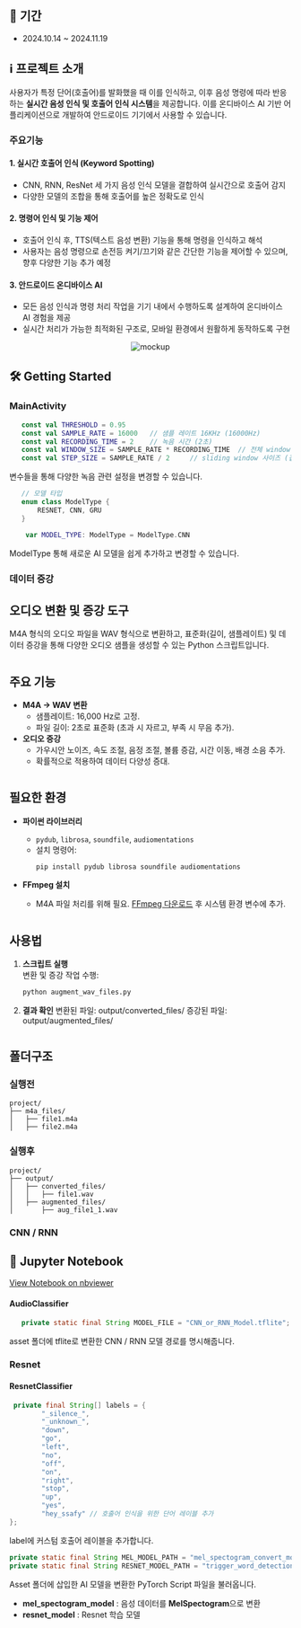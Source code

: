 
## 📅 기간

- 2024.10.14 ~ 2024.11.19

## ℹ 프로젝트 소개

사용자가 특정 단어(호출어)를 발화했을 때 이를 인식하고, 이후 음성 명령에 따라 반응하는 **실시간 음성 인식 및 호출어 인식 시스템**을 제공합니다. 이를 온디바이스 AI 기반 어플리케이션으로 개발하여 안드로이드 기기에서 사용할 수 있습니다.

### 주요기능
#### 1. 실시간 호출어 인식 (Keyword Spotting)
   - CNN, RNN, ResNet 세 가지 음성 인식 모델을 결합하여 실시간으로 호출어 감지
   - 다양한 모델의 조합을 통해 호출어를 높은 정확도로 인식

#### 2. 명령어 인식 및 기능 제어
   - 호출어 인식 후, TTS(텍스트 음성 변환) 기능을 통해 명령을 인식하고 해석
   - 사용자는 음성 명령으로 손전등 켜기/끄기와 같은 간단한 기능을 제어할 수 있으며, 향후 다양한 기능 추가 예정

#### 3. 안드로이드 온디바이스 AI
   - 모든 음성 인식과 명령 처리 작업을 기기 내에서 수행하도록 설계하여 온디바이스 AI 경험을 제공
   - 실시간 처리가 가능한 최적화된 구조로, 모바일 환경에서 원활하게 동작하도록 구현

<div align="center">
    <img src="/uploads/f8669126fdb1499810b9408b71a6d5f9/mockup.png" alt="mockup">
</div>

## 🛠 Getting Started

### MainActivity
```kotlin
   const val THRESHOLD = 0.95
   const val SAMPLE_RATE = 16000   // 샘플 레이트 16KHz (16000Hz)
   const val RECORDING_TIME = 2    // 녹음 시간 (2초)
   const val WINDOW_SIZE = SAMPLE_RATE * RECORDING_TIME  // 전체 window size
   const val STEP_SIZE = SAMPLE_RATE / 2     // sliding window 사이즈 (겹치는 구간)
```
변수들을 통해 다양한 녹음 관련 설정을 변경할 수 있습니다.

```kotlin
   // 모델 타입
   enum class ModelType {
       RESNET, CNN, GRU
   }

    var MODEL_TYPE: ModelType = ModelType.CNN
```
ModelType 통해 새로운 AI 모델을 쉽게 추가하고 변경할 수 있습니다.

### 데이터 증강


## 오디오 변환 및 증강 도구
M4A 형식의 오디오 파일을 WAV 형식으로 변환하고, 표준화(길이, 샘플레이트) 및 데이터 증강을 통해 다양한 오디오 샘플을 생성할 수 있는 Python 스크립트입니다.
#

## 주요 기능
- **M4A → WAV 변환**
  - 샘플레이트: 16,000 Hz로 고정.
  - 파일 길이: 2초로 표준화 (초과 시 자르고, 부족 시 무음 추가).
- **오디오 증강**
  - 가우시안 노이즈, 속도 조절, 음정 조절, 볼륨 증감, 시간 이동, 배경 소음 추가.
  - 확률적으로 적용하여 데이터 다양성 증대.
#

## 필요한 환경
- **파이썬 라이브러리**
  - `pydub`, `librosa`, `soundfile`, `audiomentations`
  - 설치 명령어:
    ```bash
    pip install pydub librosa soundfile audiomentations
    ```

- **FFmpeg 설치**
  - M4A 파일 처리를 위해 필요. [FFmpeg 다운로드](https://ffmpeg.org/download.html) 후 시스템 환경 변수에 추가.
#

## 사용법
1. **스크립트 실행**  
   변환 및 증강 작업 수행:
   ```bash
   python augment_wav_files.py
2. **결과 확인**
변환된 파일: output/converted_files/
증강된 파일: output/augmented_files/
#

## 폴더구조
### 실행전
```plaintext
project/
├── m4a_files/
│   ├── file1.m4a
│   ├── file2.m4a
```
### 실행후
```
project/
├── output/
│   ├── converted_files/
│   │   ├── file1.wav
│   ├── augmented_files/
│       ├── aug_file1_1.wav
```

### CNN / RNN

## 📘 Jupyter Notebook
[View Notebook on nbviewer](https://lab.ssafy.com/s11-final/S11P31S207/-/blob/develop/AI/CNN/CNN_WordTrigger_3Conv_AddDropOut_Model.ipynb)


#### AudioClassifier
```java
   private static final String MODEL_FILE = "CNN_or_RNN_Model.tflite";
```
asset 폴더에 tflite로 변환한 CNN / RNN 모델 경로를 명시해줍니다.

### Resnet
#### ResnetClassifier
```java
 private final String[] labels = {
        "_silence_", 
        "_unknown_",  
        "down",
        "go",
        "left",   
        "no",
        "off",
        "on",
        "right",
        "stop",
        "up",
        "yes",
        "hey_ssafy" // 호출어 인식을 위한 단어 레이블 추가
};
```
label에 커스텀 호출어 레이블을 추가합니다.

```java
private static final String MEL_MODEL_PATH = "mel_spectogram_convert_model.ptl";
private static final String RESNET_MODEL_PATH = "trigger_word_detection_model_with_ResNet.ptl";
```
Asset 폴더에 삽입한 AI 모델을 변환한 PyTorch Script 파일을 불러옵니다.

- **mel_spectogram_model** : 음성 데이터를 **MelSpectogram**으로 변환
- **resnet_model** : Resnet 학습 모델

